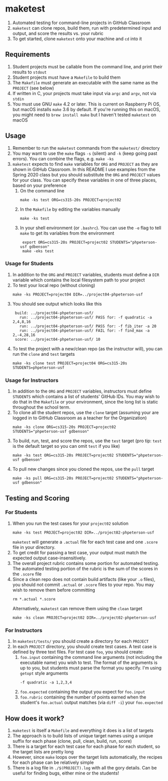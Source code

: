 # maketest
1. Automated testing for command-line projects in GitHub Classroom
1. `maketest` can clone repos, build them, run with predetermined input and output, 
and score the results vs. your rubric
1. To get started, clone `maketest` onto your machine and `cd` into it

## Requirements
1. Student projects must be callable from the command line, and print their results to `stdout`
1. Student projects must have a `Makefile` to build them
1. The `Makefile` must generate an executable with the same name as the `PROJECT` (see below)
1. If written in C, your projects must take input via `argc` and `argv`, not via `stdin`
1. You must use GNU `make` 4.2 or later. This is current on Raspberry Pi OS, but macOS installs 
`make` 3.6 by default. If you're running this on macOS, you might need to `brew install make` 
but I haven't tested `maketest` on macOS

## Usage 

1. Remember to run the `maketest` commands from the `maketest/` directory
1. You may want to use the `make` flags `-s` (silent) and `-k` (keep going past errors). You can
combine the flags, e.g. `make -ks`
1. `maketest` expects to find `make` variables for `ORG` and `PROJECT` as they are 
shown in GitHub Classroom. In this README I use examples from the Spring 2020 class but you should
substitute the `ORG` and `PROJECT` values for your class. You can specify these variables in one
of three places, based on your preference
    1. On the command line
        <pre><code>make -ks test ORG=cs315-20s PROJECT=project02</code></pre>
    1. In the `Makefile` by editing the variables manually
        <pre><code>make -ks test</code></pre>
    1. In your shell environment (or `.bashrc`). You can use the `-e` flag to tell `make` to get its variables
    from the environment
        <pre><code> export ORG=cs315-20s PROJECT=project02 STUDENTS="phpeterson-usf gdbenson"
        make -eks test</code></pre>

### Usage for Students
1. In addition to the `ORG` and `PROJECT` variables, students must define a `DIR` variable
which contains the local filesystem path to your project
1. To test your local repo (without cloning)
    <pre><code>make -ks PROJECT=project04 DIR=../project04-phpeterson-usf</code></pre>
1. You should see output which looks like this
    <pre><code> build: ../project04-phpeterson-usf/
      run: ../project04-phpeterson-usf/ PASS for: -f quadratic -a 2,4,8,16
      run: ../project04-phpeterson-usf/ PASS for: -f fib_iter -a 20
      run: ../project04-phpeterson-usf/ FAIL for: -f find_max -a 2,-4,28,16
    score: ../project04-phpeterson-usf/ 10</code></pre>
1. To test the project with a new/clean repo (as the instructor will), you can run the `clone` 
and `test` targets
    <pre><code>make -ks clone test PROJECT=project04 ORG=cs315-20s STUDENTS=phpeterson-usf</code></pre>

### Usage for Instructors
1. In addition to the `ORG` and `PROJECT` variables, instructors must define `STUDENTS` which 
contains a list of students' GitHub IDs. You may wish to do that in the `Makefile` or your 
environment, since the long list is static throughout the school term.
1. To clone all the student repos, use the `clone` target (assuming your are logged in to 
GitHub Classroom as a teacher for the Organization)
    <pre><code>make -ks clone ORG=cs315-20s PROJECT=project02 STUDENTS="phpeterson-usf gdbenson"</code></pre> 
1. To build, run, test, and score the repos, use the `test` target (pro tip: `test` is
    the default target so you can omit `test` if you like)
    <pre><code>make -ks test ORG=cs315-20s PROJECT=project02 STUDENTS="phpeterson-usf gdbenson"</code></pre>
1. To pull new changes since you cloned the repos, use the `pull` target
    <pre><code>make -ks pull ORG=cs315-20s PROJECT=project02 STUDENTS="phpeterson-usf gdbenson"</code></pre>

## Testing and Scoring

### For Students
1. When you run the test cases for your `project02` solution
    <pre><code>make -ks test PROJECT=project02 DIR=../project02-phpeterson-usf</code></pre>
    `maketest` will generate a `.actual` file for each test case and one `.score` file in your 
directory. 
1. To get credit for passing a test case, your output must match the expected output 
case-insensitively.
1. The overall project rubric contains some portion for automated testing. The
automated testing portion of the rubric is the sum of the scores in the `.score` file
1. Since a clean repo does not contain build artifacts (like your `.o` files), 
you should not commit `.actual` or `.score` files to your repo. You may wish to 
remove them before committing
    <pre><code>rm *.actual *.score</code></pre> 
    Alternatively, `maketest` can remove them using the `clean` target
    <pre><code>make -ks clean PROJECT=project02 DIR=../project02-phpeterson-usf</code></pre>

### For Instructors
1. In `maketest/tests/` you should create a directory for each `PROJECT`
1. In each `PROJECT` directory, you should create test cases. A test case is
defined by three text files. For test case `foo`, you should create:
    1. `foo.input` containing the command line arguments (not including the 
    executable name) you wish to test. The format of the arguments is up to you,
    but students must parse the format you specify. I'm using `getopt` style arguments
        <pre><code>-f quadratic -a 1,2,3,4</code></pre> 
    1. `foo.expected` containing the output you expect for `foo.input`
    1. `foo.rubric` containing the number of points earned when the student's
    `foo.actual` output matches (via `diff -i`) your `foo.expected`

## How does it work?
1. `maketest` is itself a `Makefile` and everything it does is a list of targets
1. The approach is to build lists of unique target names using a unique suffix for
each phase (clone, pull, clean, build, run, score)
1. There is a target for each test case for each phase for each student, so the target lists
are pretty long
1. However, since `make` loops over the target lists automatically, the recipes for each phase
can be relatively simple
1. There is a log file in `./$(PROJECT).log` with all the gory details. Can be useful for 
finding bugs, either mine or the students!
